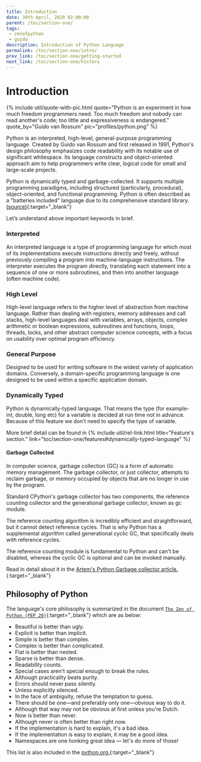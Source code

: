 ```yaml
---
title: Introduction
date: 30th April, 2020 02:00:00
parent: /toc/section-one/
tags:
 - zenofpython
 - guido
description: Introduction of Python Language
permalink: /toc/section-one/intro/
prev_link: /toc/section-one/getting-started
next_link: /toc/section-one/history
---
```


# Introduction

{% include util/quote-with-pic.html
    quote="Python is an experiment in how much freedom programmers need. Too much freedom and nobody can read another's code; too little and expressiveness is endangered."
    quote_by="Guido van Rossum"
    pic="profiles/python.png"
%}

Python is an interpreted, high-level, general-purpose programming language. Created by Guido van Rossum and first released in 1991, Python's design philosophy emphasizes code readability with its notable use of significant whitespace. Its language constructs and object-oriented approach aim to help programmers write clear, logical code for small and large-scale projects.

Python is dynamically typed and garbage-collected. It supports multiple programming paradigms, including structured (particularly, procedural), object-oriented, and functional programming. Python is often described as a "batteries included" language due to its comprehensive standard library.
[(source)](https://en.wikipedia.org/wiki/Python_%28programming_language%29){:target="_blank"}

Let’s understand above important keywords in brief.

### Interpreted

An interpreted language is a type of programming language for which most of its implementations execute
instructions directly and freely, without previously compiling a program into machine-language instructions. The
interpreter executes the program directly, translating each statement into a sequence of one or more subroutines,
and then into another language (often machine code).

### High Level

High-level language refers to the higher level of abstraction from machine language. Rather than dealing with
registers, memory addresses and call stacks, high-level languages deal with variables, arrays, objects, complex
arithmetic or boolean expressions, subroutines and functions, loops, threads, locks, and other abstract computer
science concepts, with a focus on usability over optimal program efficiency.

### General Purpose

Designed to be used for writing software in the widest variety of application domains. Conversely, a
domain-specific programming language is one designed to be used within a specific application domain.

### Dynamically Typed

Python is dynamically-typed language. That means the type (for example- int, double, long etc) for a variable is
decided at run time not in advance. Because of this feature we don’t need to specify the type of variable.

More brief detail can be found in {% include util/rel-link.html title="Feature's section." link="toc/section-one/features#dynamically-typed-language" %}

#### Garbage Collected

In computer science, garbage collection (GC) is a form of automatic memory management. The garbage collector, or
just collector, attempts to reclaim garbage, or memory occupied by objects that are no longer in use by the
program.

Standard CPython's garbage collector has two components, the reference counting collector and the generational garbage collector, known as gc module.

The reference counting algorithm is incredibly efficient and straightforward, but it cannot detect reference cycles. That is why Python has a supplemental algorithm called generational cyclic GC, that specifically deals with reference cycles.

The reference counting module is fundamental to Python and can't be disabled, whereas the cyclic GC is optional and can be invoked manually.

Read in detail about it in the [Artem's Python Garbage collector article.](https://rushter.com/blog/python-garbage-collector/){:target="_blank"}

## Philosophy of Python

The language's core philosophy is summarized in the document [`The Zen of Python (PEP 20)`](https://en.wikipedia.org/wiki/Zen_of_Python){:target="_blank"} which are as below:

- Beautiful is better than ugly.
- Explicit is better than implicit.
- Simple is better than complex.
- Complex is better than complicated.
- Flat is better than nested.
- Sparse is better than dense.
- Readability counts.
- Special cases aren't special enough to break the rules.
- Although practicality beats purity.
- Errors should never pass silently.
- Unless explicitly silenced.
- In the face of ambiguity, refuse the temptation to guess.
- There should be one—and preferably only one—obvious way to do it.
- Although that way may not be obvious at first unless you're Dutch.
- Now is better than never.
- Although never is often better than right now.
- If the implementation is hard to explain, it's a bad idea.
- If the implementation is easy to explain, it may be a good idea.
- Namespaces are one honking great idea — let's do more of those!

This list is also included in the [python.org.](https://www.python.org/dev/peps/pep-0020/){:target="_blank"}
